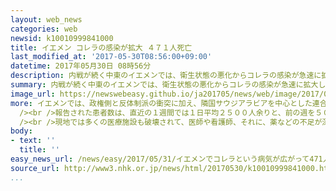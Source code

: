 ```yaml
---
layout: web_news
categories: web
newsid: k10010999841000
title: イエメン コレラの感染が拡大 ４７１人死亡
last_modified_at: '2017-05-30T08:56:00+09:00'
datetime: 2017年05月30日 08時56分
description: 内戦が続く中東のイエメンでは、衛生状態の悪化からコレラの感染が急速に拡大していて、ＷＨＯ＝世界保健機関によりますと、この１か月間で感染した疑いのある人は５万人を超え、このうち４７１人が死亡しました。
summary: 内戦が続く中東のイエメンでは、衛生状態の悪化からコレラの感染が急速に拡大していて、ＷＨＯ＝世界保健機関によりますと、この１か月間で感染した疑いのある人は５万人を超え、このうち４７１人が死亡しました。
image_url: https://newswebeasy.github.io/ja201705/news/web/image/2017/05/31/k10010999841000.jpg
more: イエメンでは、政権側と反体制派の衝突に加え、隣国サウジアラビアを中心とした連合軍が介入して、反体制派への空爆も行われています。<br /><br />長引く内戦で浄水施設が破壊されるなど衛生状態が悪化していることから、コレラの感染が急速に拡大していて、ＷＨＯによりますと、今月２７日までの１か月間で感染が確認された人や感染の疑いがある人は５万２０００人余りに上り、このうち４７１人が死亡しました。<br
  /><br />報告された患者数は、直近の１週間では１日平均２５００人余りと、前の週を５００人ほど下回りましたが、現地で調査や分析を担当するＷＨＯの医師はＮＨＫの取材に対し、「日によって報告数が増減しており、感染の勢いが鈍ったと判断するには時期尚早だ」と話しています。<br
  /><br />現地では多くの医療施設も破壊されて、医師や看護師、それに、薬などの不足が深刻になっていて、国連や国際的なＮＧＯは各国や紛争の当事者に対し、治療拠点の設置や医療品の調達に必要な資金を投入するほか、戦闘が続く地域に医療関係者が安全に立ち入ることができる措置をとるよう呼びかけています。
body:
- text: ''
  title: ''
easy_news_url: /news/easy/2017/05/31/イエメンでコレラという病気が広がって471人亡くなる/
source_url: http://www3.nhk.or.jp/news/html/20170530/k10010999841000.html
...
```

